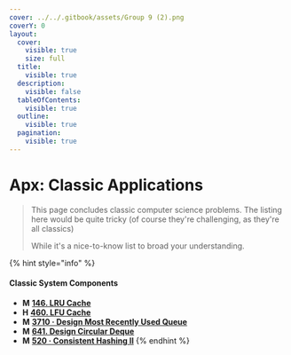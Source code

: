 ```yaml
---
cover: ../../.gitbook/assets/Group 9 (2).png
coverY: 0
layout:
  cover:
    visible: true
    size: full
  title:
    visible: true
  description:
    visible: false
  tableOfContents:
    visible: true
  outline:
    visible: true
  pagination:
    visible: true
---
```


# Apx: Classic Applications

> This page concludes classic computer science problems. The listing here would be quite tricky (of course they're challenging, as they're all classics)
>
> While it's a nice-to-know list to broad your understanding.

{% hint style="info" %}
#### Classic System Components

* **M** [**146. LRU Cache**](https://leetcode.com/problems/lru-cache/)
* **H** [**460. LFU Cache**](https://leetcode.com/problems/lfu-cache/)
* **M** [**3710 · Design Most Recently Used Queue**](https://www.lintcode.com/problem/3710/)
* **M** [**641. Design Circular Deque**](https://leetcode.com/problems/design-circular-deque/)
* **M** [**520 · Consistent Hashing II**](https://www.lintcode.com/problem/520/)
{% endhint %}
